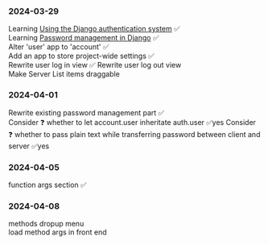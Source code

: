 ### 2024-03-29
Learning <a href='https://docs.djangoproject.com/en/5.0/topics/auth/default/'>Using the Django authentication system</a> ✅  
Learning <a href='https://docs.djangoproject.com/en/5.0/topics/auth/passwords/'>Password management in Django</a> ✅  
Alter 'user' app to 'account' ✅  
Add an app to store project-wide settings  ✅  
Rewrite user log in view  ✅
Rewrite user log out view  
Make Server List items draggable  


### 2024-04-01
Rewrite existing password management part ✅  
Consider ❓ whether to let account.user inheritate auth.user  ✅yes
Consider ❓ whether to pass plain text while transferring password between client and server  ✅yes

### 2024-04-05
function args section  ✅  


### 2024-04-08
methods dropup menu  
load method args in front end